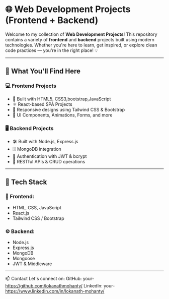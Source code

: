  # 🌐 Web Development Projects (Frontend + Backend)

Welcome to my collection of **Web Development Projects**! This repository contains a variety of **frontend** and **backend** projects built using modern technologies. Whether you're here to learn, get inspired, or explore clean code practices — you're in the right place! 💡

---

## 🧠 What You'll Find Here

### 💻 Frontend Projects
- 🎨 Built with HTML5, CSS3,bootstrap,JavaScript
- ⚛️ React-based SPA Projects
- 🎯 Responsive designs using Tailwind CSS & Bootstrap
- 🧩 UI Components, Animations, Forms, and more

### 🖥️ Backend Projects
- 🛠️ Built with Node.js, Express.js
- 🗄️ MongoDB integration
- 🔐 Authentication with JWT & bcrypt
- 📡 RESTful APIs & CRUD operations

---

## 🧰 Tech Stack

### 🚀 Frontend:
- HTML, CSS, JavaScript
- React.js
- Tailwind CSS / Bootstrap

### ⚙️ Backend:
- Node.js
- Express.js
- MongoDB
- Mongoose
- JWT & Middleware

---


📫 Contact
Let's connect on:
GitHub: your- https://github.com/lokanathmohanty/
LinkedIn: your- https://www.linkedin.com/in/lokanath-mohanty/

